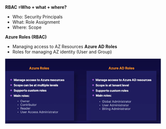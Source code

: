**RBAC =Who + what + where?**
- Who: Security Principals
- What: Role Assignment
- Where: Scope

**Azure Roles (RBAC)**
- Managing access to AZ Resources
**Azure AD Roles**
- Roles for managing AZ identity (User and Group)

![](../../../z.Images/Pasted%20image%2020230914235628.png)

